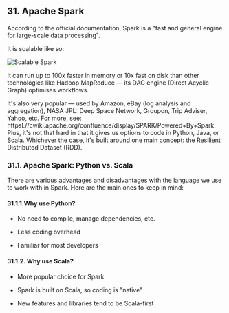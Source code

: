 ## 31. Apache Spark

According to the official documentation, Spark is a "fast and general engine for large-scale data processing".

It is scalable like so:

![Scalable Spark](https://i.imgur.com/Y5aYEF5.gif 'Scalable Spark')

It can run up to 100x faster in memory or 10x fast on disk than other technologies like Hadoop MapReduce — its DAG engine (Direct Acyclic Graph) optimises workflows.

It's also very popular — used by Amazon, eBay (log analysis and aggregation), NASA JPL: Deep Space Network, Groupon, Trip Adviser, Yahoo, etc. For more, see: httpsL//cwiki.apache.org/confluence/display/SPARK/Powered+By+Spark. Plus, it's not that hard in that it gives us options to code in Python, Java, or Scala. Whichever the case, it's built around one main concept: the Resilient Distributed Dataset (RDD).

### 31.1. Apache Spark: Python vs. Scala

There are various advantages and disadvantages with the language we use to work with in Spark. Here are the main ones to keep in mind:

#### 31.1.1.Why use Python?

- No need to compile, manage dependencies, etc.

- Less coding overhead

- Familiar for most developers

#### 31.1.2. Why use Scala?

- More popular choice for Spark

- Spark is built on Scala, so coding is "native"

- New features and libraries tend to be Scala-first
